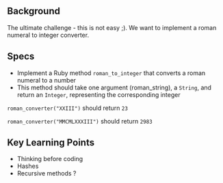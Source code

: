 ## Background

The ultimate challenge - this is not easy ;). We want to implement a roman numeral to integer converter.

## Specs

- Implement a Ruby method `roman_to_integer` that converts a roman numeral to a number
- This method should take one argument (roman_string), a `String`, and return an `Integer`, representing the corresponding integer

`roman_converter("XXIII")` should return `23`

`roman_converter("MMCMLXXXIII")` should return `2983`

## Key Learning Points

- Thinking before coding
- Hashes
- Recursive methods ?
